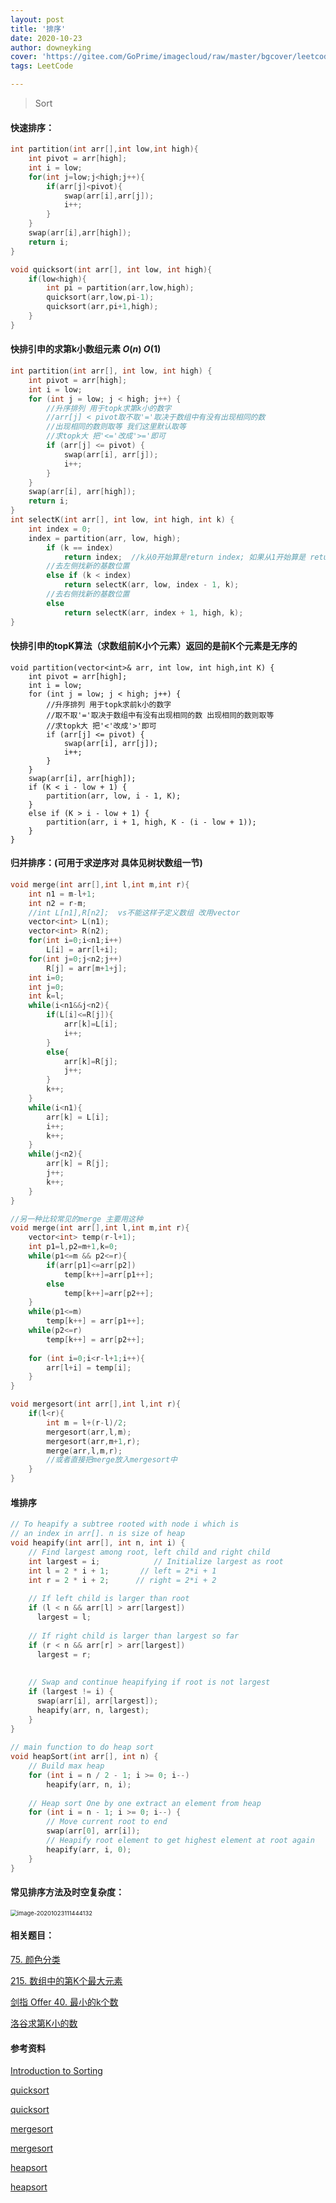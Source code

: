 ```yaml
---
layout: post
title: '排序'
date: 2020-10-23
author: downeyking
cover: 'https://gitee.com/GoPrime/imagecloud/raw/master/bgcover/leetcode.jpg'
tags: LeetCode

---
```


> Sort



#### 快速排序：

```c++
int partition(int arr[],int low,int high){
	int pivot = arr[high];
	int i = low;
	for(int j=low;j<high;j++){
		if(arr[j]<pivot){
			swap(arr[i],arr[j]);
			i++;
		}
	}
	swap(arr[i],arr[high]);
	return i;
}

void quicksort(int arr[], int low, int high){
	if(low<high){
		int pi = partition(arr,low,high);
		quicksort(arr,low,pi-1);
		quicksort(arr,pi+1,high);
	}
}
```

#### 快排引申的求第k小数组元素  $O(n)$    $O(1)$ 

```c++
int partition(int arr[], int low, int high) {
	int pivot = arr[high];
	int i = low;
	for (int j = low; j < high; j++) {
		//升序排列 用于topk求第k小的数字
        //arr[j] < pivot取不取'='取决于数组中有没有出现相同的数 
        //出现相同的数则取等 我们这里默认取等
        //求topk大 把'<='改成'>='即可
		if (arr[j] <= pivot) {
			swap(arr[i], arr[j]);
			i++;
		}
	}
	swap(arr[i], arr[high]);
	return i;
}
int selectK(int arr[], int low, int high, int k) {
	int index = 0;
	index = partition(arr, low, high);
		if (k == index)    
			return index;  //k从0开始算是return index; 如果从1开始算是 return index-1;
    	//去左侧找新的基数位置
		else if (k < index)
			return selectK(arr, low, index - 1, k);
    	//去右侧找新的基数位置
		else
			return selectK(arr, index + 1, high, k);
}
```

#### 快排引申的topK算法（求数组前K小个元素）返回的是前K个元素是无序的

```
void partition(vector<int>& arr, int low, int high,int K) {
	int pivot = arr[high];
	int i = low;
	for (int j = low; j < high; j++) {
		//升序排列 用于topk求前k小的数字   
		//取不取'='取决于数组中有没有出现相同的数 出现相同的数则取等
		//求topk大 把'<'改成'>'即可
		if (arr[j] <= pivot) {
			swap(arr[i], arr[j]);
			i++;
		}
	}
	swap(arr[i], arr[high]);
	if (K < i - low + 1) {
		partition(arr, low, i - 1, K);
	}
	else if (K > i - low + 1) {
		partition(arr, i + 1, high, K - (i - low + 1));
	}
}
```

#### 归并排序：(可用于求逆序对 具体见树状数组一节) 

```c++
void merge(int arr[],int l,int m,int r){
	int n1 = m-l+1;
	int n2 = r-m;
	//int L[n1],R[n2];  vs不能这样子定义数组 改用vector
    vector<int> L(n1);
	vector<int> R(n2);
	for(int i=0;i<n1;i++)
		L[i] = arr[l+i];
	for(int j=0;j<n2;j++)
		R[j] = arr[m+1+j];
	int i=0;
	int j=0;
	int k=l;
	while(i<n1&&j<n2){
		if(L[i]<=R[j]){
			arr[k]=L[i];
			i++;
		}
		else{
			arr[k]=R[j];
			j++;
		}
		k++;
	}
	while(i<n1){
		arr[k] = L[i];
		i++;
		k++;
	}
	while(j<n2){
		arr[k] = R[j];
		j++;
		k++;
	}
}

//另一种比较常见的merge 主要用这种
void merge(int arr[],int l,int m,int r){
	vector<int> temp(r-l+1);
	int p1=l,p2=m+1,k=0;
	while(p1<=m && p2<=r){
		if(arr[p1]<=arr[p2])
        	temp[k++]=arr[p1++];
        else
            temp[k++]=arr[p2++];
	}
	while(p1<=m)
		temp[k++] = arr[p1++];
	while(p2<=r)
		temp[k++] = arr[p2++];
 
	for (int i=0;i<r-l+1;i++){
		arr[l+i] = temp[i];
	}
}

void mergesort(int arr[],int l,int r){
	if(l<r){
		int m = l+(r-l)/2;
		mergesort(arr,l,m);
		mergesort(arr,m+1,r);
		merge(arr,l,m,r);
        //或者直接把merge放入mergesort中
	}
}
```

#### 堆排序

```c++
// To heapify a subtree rooted with node i which is 
// an index in arr[]. n is size of heap 
void heapify(int arr[], int n, int i) {
    // Find largest among root, left child and right child
    int largest = i;            // Initialize largest as root
    int l = 2 * i + 1;       // left = 2*i + 1
    int r = 2 * i + 2;      // right = 2*i + 2
    
    // If left child is larger than root
    if (l < n && arr[l] > arr[largest])
      largest = l;
  
  	// If right child is larger than largest so far
    if (r < n && arr[r] > arr[largest])
      largest = r;
  
  	
    // Swap and continue heapifying if root is not largest
    if (largest != i) {
      swap(arr[i], arr[largest]);
      heapify(arr, n, largest);
    }
}
  
// main function to do heap sort
void heapSort(int arr[], int n) {
  	// Build max heap
    for (int i = n / 2 - 1; i >= 0; i--)
      	heapify(arr, n, i);
  
    // Heap sort One by one extract an element from heap
    for (int i = n - 1; i >= 0; i--) {
    	// Move current root to end
      	swap(arr[0], arr[i]);
      	// Heapify root element to get highest element at root again
      	heapify(arr, i, 0);
    }
}
```



#### 常见排序方法及时空复杂度：

<img src="https://gitee.com/GoPrime/imagecloud/raw/master/img/image-20201023111444132.png" alt="image-20201023111444132" style="zoom:67%;" />

#### **相关题目：**

[75. 颜色分类](https://leetcode-cn.com/problems/sort-colors/)

[215. 数组中的第K个最大元素](https://leetcode-cn.com/problems/kth-largest-element-in-an-array/)

[剑指 Offer 40. 最小的k个数](https://leetcode-cn.com/problems/zui-xiao-de-kge-shu-lcof/)

[洛谷求第K小的数](https://www.luogu.com.cn/problem/P1923)

#### 参考资料

[Introduction to Sorting](https://www.studytonight.com/data-structures/introduction-to-sorting)

[quicksort](https://www.geeksforgeeks.org/quick-sort/)

[quicksort](https://www.programiz.com/dsa/quick-sort)

[mergesort](https://www.geeksforgeeks.org/merge-sort/)

[mergesort](https://www.programiz.com/dsa/merge-sort)

[heapsort](https://www.geeksforgeeks.org/heap-sort/)

[heapsort](https://www.programiz.com/dsa/heap-sort)